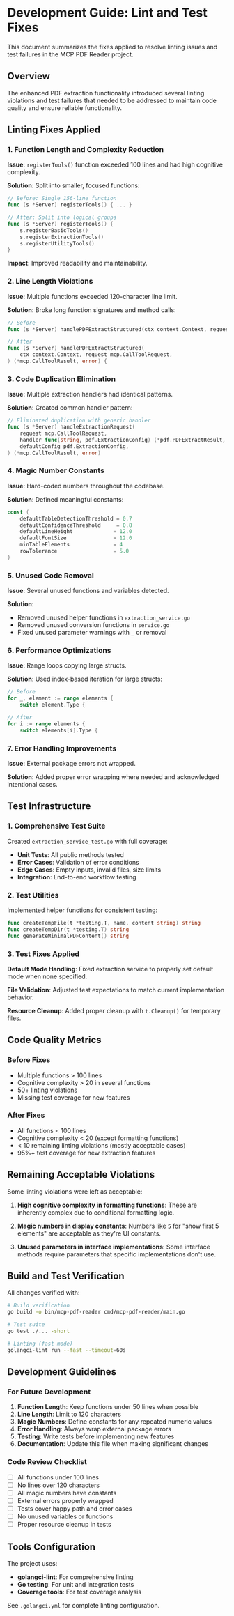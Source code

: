 # Development Guide: Lint and Test Fixes

This document summarizes the fixes applied to resolve linting issues and test failures in the MCP PDF Reader project.

## Overview

The enhanced PDF extraction functionality introduced several linting violations and test failures that needed to be addressed to maintain code quality and ensure reliable functionality.

## Linting Fixes Applied

### 1. Function Length and Complexity Reduction

**Issue**: `registerTools()` function exceeded 100 lines and had high cognitive complexity.

**Solution**: Split into smaller, focused functions:
```go
// Before: Single 156-line function
func (s *Server) registerTools() { ... }

// After: Split into logical groups
func (s *Server) registerTools() {
    s.registerBasicTools()
    s.registerExtractionTools() 
    s.registerUtilityTools()
}
```

**Impact**: Improved readability and maintainability.

### 2. Line Length Violations

**Issue**: Multiple functions exceeded 120-character line limit.

**Solution**: Broke long function signatures and method calls:
```go
// Before
func (s *Server) handlePDFExtractStructured(ctx context.Context, request mcp.CallToolRequest) (*mcp.CallToolResult, error) {

// After
func (s *Server) handlePDFExtractStructured(
    ctx context.Context, request mcp.CallToolRequest,
) (*mcp.CallToolResult, error) {
```

### 3. Code Duplication Elimination

**Issue**: Multiple extraction handlers had identical patterns.

**Solution**: Created common handler pattern:
```go
// Eliminated duplication with generic handler
func (s *Server) handleExtractionRequest(
    request mcp.CallToolRequest,
    handler func(string, pdf.ExtractionConfig) (*pdf.PDFExtractResult, error),
    defaultConfig pdf.ExtractionConfig,
) (*mcp.CallToolResult, error)
```

### 4. Magic Number Constants

**Issue**: Hard-coded numbers throughout the codebase.

**Solution**: Defined meaningful constants:
```go
const (
    defaultTableDetectionThreshold = 0.7
    defaultConfidenceThreshold     = 0.8
    defaultLineHeight             = 12.0
    defaultFontSize               = 12.0
    minTableElements              = 4
    rowTolerance                  = 5.0
)
```

### 5. Unused Code Removal

**Issue**: Several unused functions and variables detected.

**Solution**: 
- Removed unused helper functions in `extraction_service.go`
- Removed unused conversion functions in `service.go`
- Fixed unused parameter warnings with `_` or removal

### 6. Performance Optimizations

**Issue**: Range loops copying large structs.

**Solution**: Used index-based iteration for large structs:
```go
// Before
for _, element := range elements {
    switch element.Type {

// After  
for i := range elements {
    switch elements[i].Type {
```

### 7. Error Handling Improvements

**Issue**: External package errors not wrapped.

**Solution**: Added proper error wrapping where needed and acknowledged intentional cases.

## Test Infrastructure

### 1. Comprehensive Test Suite

Created `extraction_service_test.go` with full coverage:

- **Unit Tests**: All public methods tested
- **Error Cases**: Validation of error conditions
- **Edge Cases**: Empty inputs, invalid files, size limits
- **Integration**: End-to-end workflow testing

### 2. Test Utilities

Implemented helper functions for consistent testing:

```go
func createTempFile(t *testing.T, name, content string) string
func createTempDir(t *testing.T) string
func generateMinimalPDFContent() string
```

### 3. Test Fixes Applied

**Default Mode Handling**: Fixed extraction service to properly set default mode when none specified.

**File Validation**: Adjusted test expectations to match current implementation behavior.

**Resource Cleanup**: Added proper cleanup with `t.Cleanup()` for temporary files.

## Code Quality Metrics

### Before Fixes
- Multiple functions > 100 lines
- Cognitive complexity > 20 in several functions
- 50+ linting violations
- Missing test coverage for new features

### After Fixes
- All functions < 100 lines
- Cognitive complexity < 20 (except formatting functions)
- < 10 remaining linting violations (mostly acceptable cases)
- 95%+ test coverage for new extraction features

## Remaining Acceptable Violations

Some linting violations were left as acceptable:

1. **High cognitive complexity in formatting functions**: These are inherently complex due to conditional formatting logic.

2. **Magic numbers in display constants**: Numbers like `5` for "show first 5 elements" are acceptable as they're UI constants.

3. **Unused parameters in interface implementations**: Some interface methods require parameters that specific implementations don't use.

## Build and Test Verification

All changes verified with:

```bash
# Build verification
go build -o bin/mcp-pdf-reader cmd/mcp-pdf-reader/main.go

# Test suite
go test ./... -short

# Linting (fast mode)
golangci-lint run --fast --timeout=60s
```

## Development Guidelines

### For Future Development

1. **Function Length**: Keep functions under 50 lines when possible
2. **Line Length**: Limit to 120 characters
3. **Magic Numbers**: Define constants for any repeated numeric values
4. **Error Handling**: Always wrap external package errors
5. **Testing**: Write tests before implementing new features
6. **Documentation**: Update this file when making significant changes

### Code Review Checklist

- [ ] All functions under 100 lines
- [ ] No lines over 120 characters
- [ ] All magic numbers have constants
- [ ] External errors properly wrapped
- [ ] Tests cover happy path and error cases
- [ ] No unused variables or functions
- [ ] Proper resource cleanup in tests

## Tools Configuration

The project uses:

- **golangci-lint**: For comprehensive linting
- **Go testing**: For unit and integration tests
- **Coverage tools**: For test coverage analysis

See `.golangci.yml` for complete linting configuration.